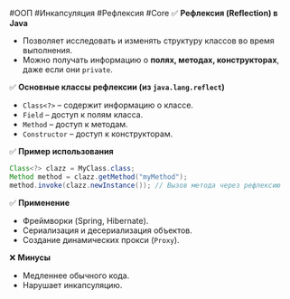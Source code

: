 #ООП #Инкапсуляция #Рефлексия #Core
✅ **Рефлексия (Reflection) в Java**
- Позволяет исследовать и изменять структуру классов во время выполнения.
- Можно получать информацию о **полях, методах, конструкторах**, даже если они `private`.

✅ **Основные классы рефлексии (из `java.lang.reflect`)**
- `Class<?>` – содержит информацию о классе.
- `Field` – доступ к полям класса.
- `Method` – доступ к методам.
- `Constructor` – доступ к конструкторам.

✅ **Пример использования**
```java
Class<?> clazz = MyClass.class; 
Method method = clazz.getMethod("myMethod"); 
method.invoke(clazz.newInstance()); // Вызов метода через рефлексию
```

✅ **Применение**
- Фреймворки (Spring, Hibernate).
- Сериализация и десериализация объектов.
- Создание динамических прокси (`Proxy`).

❌ **Минусы**
- Медленнее обычного кода.
- Нарушает инкапсуляцию.